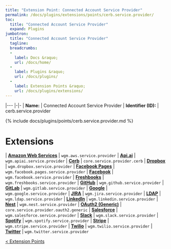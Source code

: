 ```yaml
---
title: "Extension Point: Connected Account Service Provider"
permalink: /docs/plugins/extensions/points/cerb.service.provider/
toc:
  title: "Connected Account Service Provider"
  expand: Plugins
jumbotron:
  title: "Connected Account Service Provider"
  tagline: 
  breadcrumbs:
  -
    label: Docs &raquo;
    url: /docs/home/
  -
    label: Plugins &raquo;
    url: /docs/plugins/
  -
    label: Extension Points &raquo;
    url: /docs/plugins/extensions/
---
```


|---
|-|-
| **Name:** | Connected Account Service Provider
| **Identifier (ID):** | cerb.service.provider

{% include docs/plugins/points/cerb.service.provider.md %}

# Extensions

| [**Amazon Web Services**](/docs/plugins/extensions/wgm.aws.service.provider/) | `wgm.aws.service.provider`
| [**Api.ai**](/docs/plugins/extensions/wgm.apiai.service.provider/) | `wgm.apiai.service.provider`
| [**Cerb**](/docs/plugins/extensions/core.service.provider.cerb/) | `core.service.provider.cerb`
| [**Dropbox**](/docs/plugins/extensions/wgm.dropbox.service.provider/) | `wgm.dropbox.service.provider`
| [**Facebook Pages**](/docs/plugins/extensions/wgm.facebook.pages.service.provider/) | `wgm.facebook.pages.service.provider`
| [**Facebook**](/docs/plugins/extensions/wgm.facebook.service.provider/) | `wgm.facebook.service.provider`
| [**Freshbooks**](/docs/plugins/extensions/wgm.freshbooks.service.provider/) | `wgm.freshbooks.service.provider`
| [**GitHub**](/docs/plugins/extensions/wgm.github.service.provider/) | `wgm.github.service.provider`
| [**GitLab**](/docs/plugins/extensions/wgm.gitlab.service.provider/) | `wgm.gitlab.service.provider`
| [**Google**](/docs/plugins/extensions/wgm.google.service.provider/) | `wgm.google.service.provider`
| [**JIRA**](/docs/plugins/extensions/wgm.jira.service.provider/) | `wgm.jira.service.provider`
| [**LDAP**](/docs/plugins/extensions/wgm.ldap.service.provider/) | `wgm.ldap.service.provider`
| [**LinkedIn**](/docs/plugins/extensions/wgm.linkedin.service.provider/) | `wgm.linkedin.service.provider`
| [**Nest**](/docs/plugins/extensions/wgm.nest.service.provider/) | `wgm.nest.service.provider`
| [**OAuth2 (Generic)**](/docs/plugins/extensions/core.service.provider.oauth2.generic/) | `core.service.provider.oauth2.generic`
| [**Salesforce**](/docs/plugins/extensions/wgm.salesforce.service.provider/) | `wgm.salesforce.service.provider`
| [**Slack**](/docs/plugins/extensions/wgm.slack.service.provider/) | `wgm.slack.service.provider`
| [**Spotify**](/docs/plugins/extensions/wgm.spotify.service.provider/) | `wgm.spotify.service.provider`
| [**Stripe**](/docs/plugins/extensions/wgm.stripe.service.provider/) | `wgm.stripe.service.provider`
| [**Twilio**](/docs/plugins/extensions/wgm.twilio.service.provider/) | `wgm.twilio.service.provider`
| [**Twitter**](/docs/plugins/extensions/wgm.twitter.service.provider/) | `wgm.twitter.service.provider`

<div class="section-nav">
	<div class="left">
		<a href="/docs/plugins/extensions/#extension-points" class="prev">&lt; Extension Points</a>
	</div>
	<div class="right align-right">
	</div>
</div>
<div class="clear"></div>